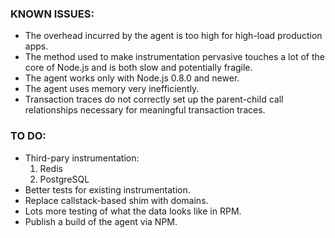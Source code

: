 ### KNOWN ISSUES:

* The overhead incurred by the agent is too high for high-load production
  apps.
* The method used to make instrumentation pervasive touches a lot of the
  core of Node.js and is both slow and potentially fragile.
* The agent works only with Node.js 0.8.0 and newer.
* The agent uses memory very inefficiently.
* Transaction traces do not correctly set up the parent-child call
  relationships necessary for meaningful transaction traces.

### TO DO:

* Third-pary instrumentation:
    1. Redis
    2. PostgreSQL
* Better tests for existing instrumentation.
* Replace callstack-based shim with domains.
* Lots more testing of what the data looks like in RPM.
* Publish a build of the agent via NPM.
